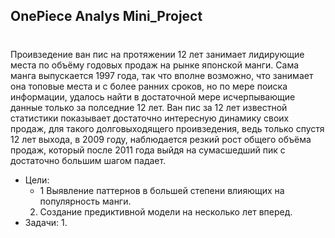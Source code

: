 ## OnePiece Analys Mini_Project <h1>

   Проивзедение ван пис на протяжении 12 лет занимает лидирующие места по объёму годовых продаж на рынке японской манги. Сама манга выпускается 1997 года, так что вполне возможно, что занимает она топовые места и с более ранних сроков, но по мере поиска информации, удалось найти в достаточной мере исчерпывающие данные только за полседние 12 лет. Ван пис за 12 лет известной статистики показывает достаточно интересную динамику своих продаж, для такого долговыходящего проивзедения, ведь только спустя 12 лет выхода, в 2009 году, наблюдается резкий рост общего объёма продаж, который после 2011 года выйдя на сумасшедший пик с достаточно большим шагом падает. 
  * Цели: 
    * 1 Выявление паттернов в большей степени влияющих на популярность манги. 
    2. Создание предиктивной модели на несколько лет вперед.
  * Задачи:
    1. 
